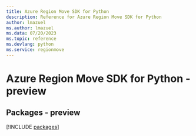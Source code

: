 ```yaml
---
title: Azure Region Move SDK for Python
description: Reference for Azure Region Move SDK for Python
author: lmazuel
ms.author: lmazuel
ms.data: 07/20/2023
ms.topic: reference
ms.devlang: python
ms.service: regionmove
---
```

# Azure Region Move SDK for Python - preview
## Packages - preview
[!INCLUDE [packages](region-move-index.md)]